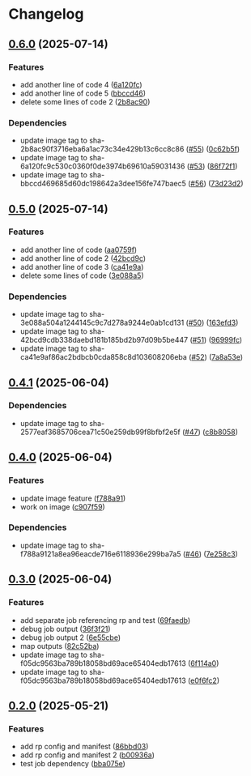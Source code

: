 # Changelog

## [0.6.0](https://github.com/jneuff/test-actions/compare/image@v0.5.0...image@v0.6.0) (2025-07-14)


### Features

* add another line of code 4 ([6a120fc](https://github.com/jneuff/test-actions/commit/6a120fc9c530c0360f0de3974b69610a59031436))
* add another line of code 5 ([bbccd46](https://github.com/jneuff/test-actions/commit/bbccd469685d60dc198642a3dee156fe747baec5))
* delete some lines of code 2 ([2b8ac90](https://github.com/jneuff/test-actions/commit/2b8ac90f3716eba6a1ac73c34e429b13c6cc8c86))


### Dependencies

* update image tag to sha-2b8ac90f3716eba6a1ac73c34e429b13c6cc8c86 ([#55](https://github.com/jneuff/test-actions/issues/55)) ([0c62b5f](https://github.com/jneuff/test-actions/commit/0c62b5f97b7dfd237d0ab258efe76cf481249aee))
* update image tag to sha-6a120fc9c530c0360f0de3974b69610a59031436 ([#53](https://github.com/jneuff/test-actions/issues/53)) ([86f72f1](https://github.com/jneuff/test-actions/commit/86f72f196db16a247fae0dfc0eff50d10cc0ecd3))
* update image tag to sha-bbccd469685d60dc198642a3dee156fe747baec5 ([#56](https://github.com/jneuff/test-actions/issues/56)) ([73d23d2](https://github.com/jneuff/test-actions/commit/73d23d2ed6bdca308b4da75b94b21d979dfe062e))

## [0.5.0](https://github.com/jneuff/test-actions/compare/image@v0.4.1...image@v0.5.0) (2025-07-14)


### Features

* add another line of code ([aa0759f](https://github.com/jneuff/test-actions/commit/aa0759f97b7a91d8ba5bc1c2913e3f7c4943007b))
* add another line of code 2 ([42bcd9c](https://github.com/jneuff/test-actions/commit/42bcd9cdb338daebd181b185bd2b97d09b5be447))
* add another line of code 3 ([ca41e9a](https://github.com/jneuff/test-actions/commit/ca41e9af86ac2bdbcb0cda858c8d103608206eba))
* delete some lines of code ([3e088a5](https://github.com/jneuff/test-actions/commit/3e088a504a1244145c9c7d278a9244e0ab1cd131))


### Dependencies

* update image tag to sha-3e088a504a1244145c9c7d278a9244e0ab1cd131 ([#50](https://github.com/jneuff/test-actions/issues/50)) ([163efd3](https://github.com/jneuff/test-actions/commit/163efd324be0861d51c3dcde42918eff1ff57513))
* update image tag to sha-42bcd9cdb338daebd181b185bd2b97d09b5be447 ([#51](https://github.com/jneuff/test-actions/issues/51)) ([96999fc](https://github.com/jneuff/test-actions/commit/96999fc5596ff7a3192a69f1183352ee4be4f8ab))
* update image tag to sha-ca41e9af86ac2bdbcb0cda858c8d103608206eba ([#52](https://github.com/jneuff/test-actions/issues/52)) ([7a8a53e](https://github.com/jneuff/test-actions/commit/7a8a53e669b9f15d2619c148fe934b70aaa17c77))

## [0.4.1](https://github.com/jneuff/test-actions/compare/image@v0.4.0...image@v0.4.1) (2025-06-04)


### Dependencies

* update image tag to sha-2577eaf3685706cea71c50e259db99f8bfbf2e5f ([#47](https://github.com/jneuff/test-actions/issues/47)) ([c8b8058](https://github.com/jneuff/test-actions/commit/c8b8058c93ab63ba7ef070d10b4f64d5548d9857))

## [0.4.0](https://github.com/jneuff/test-actions/compare/image@v0.3.0...image@v0.4.0) (2025-06-04)


### Features

* update image feature ([f788a91](https://github.com/jneuff/test-actions/commit/f788a9121a8ea96eacde716e6118936e299ba7a5))
* work on image ([c907f59](https://github.com/jneuff/test-actions/commit/c907f597ab8628888ad277b8a7b74c4feab8b2c2))


### Dependencies

* update image tag to sha-f788a9121a8ea96eacde716e6118936e299ba7a5 ([#46](https://github.com/jneuff/test-actions/issues/46)) ([7e258c3](https://github.com/jneuff/test-actions/commit/7e258c385a90fdfc2cc57dd01fe3c97318c18347))

## [0.3.0](https://github.com/jneuff/test-actions/compare/image@v0.2.0...image@v0.3.0) (2025-06-04)


### Features

* add separate job referencing rp and test ([69faedb](https://github.com/jneuff/test-actions/commit/69faedb11cde786ca759b404c79cf22da6dc2e95))
* debug job output ([36f3f21](https://github.com/jneuff/test-actions/commit/36f3f21000f448552d08c581bbe2f0bd0e083a1d))
* debug job output 2 ([6e55cbe](https://github.com/jneuff/test-actions/commit/6e55cbec00979678247b474c4d7f553e1fb0bdc4))
* map outputs ([82c52ba](https://github.com/jneuff/test-actions/commit/82c52ba45d2b60756bf7fa25be57b13b650d2e91))
* update image tag to sha-f05dc9563ba789b18058bd69ace65404edb17613 ([6f114a0](https://github.com/jneuff/test-actions/commit/6f114a0f22b214add4e038b259827209f126cf15))
* update image tag to sha-f05dc9563ba789b18058bd69ace65404edb17613 ([e0f6fc2](https://github.com/jneuff/test-actions/commit/e0f6fc212271db9ebce77afbb046b831e3897f0d))

## [0.2.0](https://github.com/jneuff/test-actions/compare/image@v0.1.0...image@v0.2.0) (2025-05-21)


### Features

* add rp config and manifest ([86bbd03](https://github.com/jneuff/test-actions/commit/86bbd0387e732709824fcdb90602101c1d3958aa))
* add rp config and manifest 2 ([b00936a](https://github.com/jneuff/test-actions/commit/b00936acbd449c153ebde77639280816a9cb4e36))
* test job dependency ([bba075e](https://github.com/jneuff/test-actions/commit/bba075e572a54175d2b383b7c2fc84e2afba9010))
